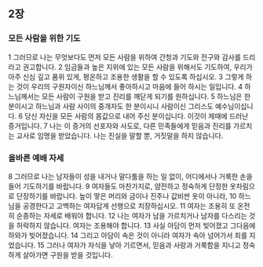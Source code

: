 ## 2장
### 모든 사람을 위한 기도
1 그러므로 나는 무엇보다도 먼저 모든 사람을 위하여 간청과 기도와 전구와 감사를 드리라고 권고합니다.
2 임금들과 높은 지위에 있는 모든 사람을 위해서도 기도하여, 우리가 아주 신심 깊고 품위 있게, 평온하고 조용한 생활을 할 수 있도록 하십시오.
3 그렇게 하는 것이 우리의 구원자이신 하느님께서 좋아하시고 마음에 들어 하시는 일입니다.
4 하느님께서는 모든 사람이 구원을 받고 진리를 깨닫게 되기를 원하십니다.
5 하느님은 한 분이시고 하느님과 사람 사이의 중개자도 한 분이시니 사람이신 그리스도 예수님이십니다.
6 당신 자신을 모든 사람의 몸값으로 내어 주신 분이십니다. 이것이 제때에 드러난 증거입니다.
7 나는 이 증거의 선포자와 사도로, 다른 민족들에게 믿음과 진리를 가르치는 교사로 임명을 받았습니다. 나는 진실을 말할 뿐, 거짓말을 하지 않습니다.
### 올바른 예배 자세
8 그러므로 나는 남자들이 성을 내거나 말다툼을 하는 일 없이, 어디에서나 거룩한 손을 들어 기도하기를 바랍니다.
9 여자들도 마찬가지로, 얌전하고 정숙하게 단정한 옷차림으로 단장하기를 바랍니다. 높이 땋은 머리와 금이나 진주나 값비싼 옷이 아니라,
10 하느님을 공경한다고 고백하는 여자답게 선행으로 치장하십시오.
11 여자는 조용히 또 온전히 순종하는 자세로 배워야 합니다.
12 나는 여자가 남을 가르치거나 남자를 다스리는 것을 허락하지 않습니다. 여자는 조용해야 합니다.
13 사실 아담이 먼저 빚어졌고 그다음에 하와가 빚어졌습니다.
14 그리고 아담이 속은 것이 아니라 여자가 속아 넘어가서 죄를 지었습니다.
15 그러나 여자가 자식을 낳아 기르면서, 믿음과 사랑과 거룩함을 지니고 정숙하게 살아가면 구원을 받을 것입니다.
